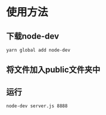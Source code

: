 # 使用方法  
## 下载node-dev  
`yarn global add node-dev`
## 将文件加入public文件夹中
## 运行
`node-dev server.js 8888`
